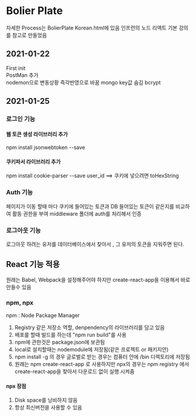 # Bolier Plate
  자세한 Process는 BolierPlate Korean.html에 있음
  인프런의 노드 리액트 기본 강의를 참고로 만들었음
  ## 2021-01-22  
  First init  
  PostMan 추가  
  nodemon으로 변동상황 즉각반영으로 바꿈
  mongo key값 숨김
  bcrypt  
  ## 2021-01-25
  ### 로그인 기능
  #### 웹 토큰 생성 라이브러리 추가
  npm install jsonwebtoken --save
  #### 쿠키파서 라이브러리 추가
  npm install cookie-parser --save
  user_id ==> 쿠키에 넣으려면 toHexString

  ### Auth 기능
  페이지가 이동 할때 마다 쿠키에 들어있는 토큰과 DB 들어있는 토큰이 같은지를 비교하여 활동 권한을 부여
  middleware 폴더에 auth를 처리해서 인증

  ### 로그아웃 기능
  로그아웃 하려는 유저를 데이터베이스에서 찾아서 , 그 유저의 토큰을 지워주면 된다.

  ## React 기능 적용
  원래는 Babel, Webpack을 설정해주어야 하지만 create-react-app을 이용해서 바로 만들수 있음
  ### npm, npx
  npm : Node Package Manager
  1. Registry 같은 저장소 역할, denpendency의 라이브러리를 담고 있음
  2. 배포를 할때 빌드를 하는데 "npm run build"를 사용
  3. npm에 관한것은 package.json에 보관됨
  4. local로 설치할때는 nodemodule에 저장됨(같은 프로젝트 or 패키지안)
  5. npm install -g 의 경우 글로벌로 받는 경우는 컴퓨터 안에 /bin 디렉토리에 저장됨
  6. 원래는 npm create-react-app 로 사용하지만 npx의 경우는 npm registry 에서 create-react-app을 찾아서 다운로드 없이 실행 시켜줌
  #### npx 장점
   1. Disk space를 낭비하지 않음
   2. 항상 최신버전을 사용할 수 있음